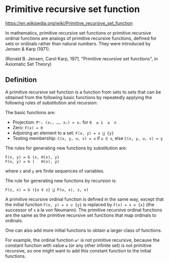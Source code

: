 # Primitive recursive set function

https://en.wikipedia.org/wiki/Primitive_recursive_set_function

In mathematics, primitive recursive set functions or primitive recursive ordinal functions are analogs of primitive recursive functions, defined for sets or ordinals rather than natural numbers. They were introduced by Jensen & Karp (1971).

(Ronald B. Jensen, Carol Karp, 1971, "Primitive recursive set functions", in Axiomatic Set Theory)

## Definition

A primitive recursive set function is a function from sets to sets that can be obtained from the following basic functions by repeatedly applying the following rules of substitution and recursion:

The basic functions are:
- Projection: `Pⁿᵢ (x₁, …, xₙ) = xᵢ` for `0  ≤ i  ≤  n`
- Zero: `F(x) = 0`
- Adjoining an element to a set: `F(x, y) = x ⋃ {y}`
- Testing membership: `C(x, y, u, v) = x` if `u ∈ v`, else `C(x, y, u, v) = y`


The rules for generating new functions by substitution are:

```
F(x, y) = G (x, H(x), y)
F(x, y) = G (   H(x), y)
```

where `x` and `y` are finite sequences of variables.

The rule for generating new functions by recursion is:

```
F(z, x) = G ({u ∈ z} ⋃ F(u, x), z, x)
```

A primitive recursive ordinal function is defined in the same way, except that the initial function `F(x, y) = x ∪ {y}` is replaced by `F(x) = x ∪ {x}` (the successor of `x` a la von Neumann). The primitive recursive ordinal functions are the same as the primitive recursive set functions that map ordinals to ordinals.

One can also add more initial functions to obtain a larger class of functions.

For example, the ordinal function `ωᵃ` is not primitive recursive, because the constant function with value `ω` (or any other infinite set) is not primitive recursive, so one might want to add this constant function to the initial functions.
